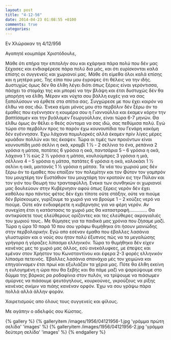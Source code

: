 ```yaml
---
layout: post
title: "4-12-56"
date: 2014-04-23 01:08:55 +0100
comments: true
categories:
---
```


Εν Χλώρακαν τη 4/12/956

Αγαπητέ κουμπάρε Χριστόδουλε,

Μάθε ότι επήρα την επιτολήν σου και εχάρηκα πάρα πολύ που δέν μας ξέχασες και ενδιαφέρεσε πάρα πολύ δια μάς, και ότι ευρίσκονται καλά επίσης οι συγγενείς και χωριανοί μας. Μάθε ότι είμεθα όλοι καλά επίσης και η μητέρα μας. Της είπα που μου έγραψες ότι θέλεις να την ιδής. Δυστυχώς όμως δέν θα έλθη λέγει διότι όπως ξέρεις είναι γερόντισσα, πάσχει το στομάχι της και μπορεί να την βλάψη και έτσι δυστυχώς δέν θα μπορήση να έλθη. Μέραν και νύχτα σου βάλλη ευχές για να σας ξαπολύσουν να έρθετε στα σπίτια σας. Συγχώρεσε με που έχει καιρόν να έλθω να σας ιδώ. Ένεκα είμαι μόνος μου στο περβόλιν δέν ξέρω άν το έμαθες που εγέννησεν η κουμέρα σου η Γιαννούλλα και έκαμεν κόρην την βαπτίσαμεν και την βγάλαμεν Γεωργούλλαν, είναι τώρα 6-7 μηνών. Θα έλθω όμως άν θέλει ο θεός σύντομα να σας ιδώ, σας πεθύμισα πολύ. Εγώ τώρα στο περβόλιν προς το παρόν έχω κουνουπίδια του Γενάρη κακόμη δέν εγέννησαν. Έχω λάχανα πομυλορκές αλλά έκαμεν πρίν λίγες μέρες κρυάδαν πολλύν και τες έκαψεν. Τώρα οι τιμές των προιόντων είναι κουνουπίδη μισό σελίνι η οκά, κραμβί 1 1⁄2 - 2 σελίνια το ένα, ρεπάνια 2 γρόσια η μάτσα, πατάτες 6 γρόσια η οκά, παντσάρια 5 – 6 γρόσια η οκά, λάχανα 1 1⁄2 εώς 2 1⁄2 γρόσια η μάτσα, κουλούμπρες 3 γρόσια η μιά, σέλλινα 4 – 5 γρόσια η μάτσα, πατάτες 6 γρόσια η οκά, κολοκάσι 1 1⁄2 σελίνι η οκά, μαιτανός 1 1⁄2 γρόσια η μάτσα. Τα νέα του χωριού μας δέν ξέρω άν το έμαθες που επαίξαν τον πολεμίτην και τον Φύτον τον γαμπρόν του μουχτέρη τον Ευστάθιον του μουχτάρη τον κρατούν εις την Πύλαν και τον γιόν του Θεωρή του τρανταφύλλη. Ενεκα των συνθηκών οι χωριανοί μας δουλεύουν στην Κυβέρνησιν αφού όπως ξέρεις νερόν δέν έχει καθόλου προ πάντος φέτος δέν έχει τίποτε ούτε στάξην, ούτε να πιούμε δέν βρίσκουμεν, γυρίζουμε το χωριό για να βρούμε 1 – 2 κούζες νερό να πιούμε. Ούτε κάν ενδιαφέρετε η κυβέρνησις για να φέρη νερόν. Αν συνεχίση έτσι η κατάστασις το χωριό μας θα καταστραφή.............. Θα αντικρύσετε τους ελεύθερους ορίζοντες και τες ελεύθερες ακρογιαλιές του χωριού τους.. Με θύμησες για τα παιδικά μας χρόνια που ζήσαμε μαζί. Τώρα η ώρα 10 παρά 10 που σου γράφω θυμήθηκα ότι ήσουν μανιώδης στην περβολαρικήν. Εγώ απο εσέναν έμαθα που έβαλλες λασάνια γλυστυρίαν και ο νούς σου ήταν πολύ έξυπνος πώς να τα μεγαλώσης γρήγορα ή γόραζες λίπασμα ελληνικόν. Τώρα το θυμήθηκα δέν είχεν κανένας μες το χωριό μας άλλος, εσύ ανεκάλυφκες, με έπεψες και εμέναν στον Χρήστον του Κωνσταντίνου και έφερα 2-3 φορές ελληνικόν λίπασμα πετεινός. Έβαλλες λασάνια σπανάχια μές τον χειμώνα και επηγαίνναμεν έτσι πρωί και εξυλιάζαν τα χέρια μας. Πότε θα έλθη εκείνη η ευλογημένη η ώρα που θα ξεβής και θα πάμε μαζί να ψαρεύψουμε στο δύμμα της βάρκας ρα ροδαφίνια στον πυλόν, να τρίψουμε να πιάσωμεν σμύρνες να πιάσουμε ψευτόγηλους, κουρκούνες, γκρούζους να ρίξης κανένας σικίμιν να πιάης κανέναν ορφόν. Έχω να σου γράψω πάρα πολλά αλλά άλλην φοράν.

Χαιρετισμούς απο όλους τους συγγενείς και φίλους.

Με αγάπην ο αδελφός σου Κώστας.

{% gallery %}
  {% galleryitem /images/1956/04121956-1.jpg 'γράμμα πρώτη σελίδα' 'images' %}
  {% galleryitem /images/1956/04121956-2.jpg 'γράμμα δεύτερη σελίδα' 'images' %}
{% endgallery %}
